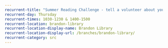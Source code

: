 ```yaml
---
recurrent-title: "Summer Reading Challenge - tell a volunteer about your latest book, collect rewards and choose your next book"
recurrent-day: Thursday
recurrent-times: 1030-1230 & 1400-1500
recurrent-location: brandon-library
recurrent-location-display-name: Brandon Library
recurrent-location-display-url: /branches/brandon-library/
recurrent-category: src
---
```

